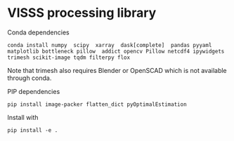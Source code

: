 # VISSS processing library

Conda dependencies

    conda install numpy  scipy  xarray  dask[complete]  pandas pyyaml matplotlib bottleneck pillow  addict opencv Pillow netcdf4 ipywidgets trimesh scikit-image tqdm filterpy flox

Note that trimesh also requires Blender or OpenSCAD which is not available through conda. 

PIP dependencies

    pip install image-packer flatten_dict pyOptimalEstimation

Install with

    pip install -e .
